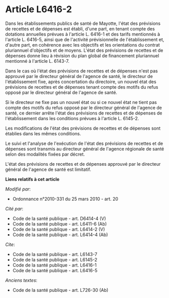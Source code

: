 # Article L6416-2

Dans les établissements publics de santé de Mayotte, l'état des prévisions de recettes et de dépenses est établi, d'une part,
en tenant compte des dotations annuelles prévues à l'article L. 6416-1 et des tarifs mentionnés à l'article L. 6416-5, ainsi
que de l'activité prévisionnelle de l'établissement et, d'autre part, en cohérence avec les objectifs et les orientations du
contrat pluriannuel d'objectifs et de moyens. L'état des prévisions de recettes et de dépenses donne lieu à révision du plan
global de financement pluriannuel mentionné à l'article L. 6143-7. 

Dans le cas où l'état des prévisions de recettes et de dépenses n'est pas approuvé par le directeur général de l'agence de
santé, le directeur de l'établissement fixe, après concertation du directoire, un nouvel état des prévisions de recettes et
de dépenses tenant compte des motifs du refus opposé par le directeur général de l'agence de santé. 

Si le directeur ne fixe pas un nouvel état ou si ce nouvel état ne tient pas compte des motifs du refus opposé par le
directeur général de l'agence de santé, ce dernier arrête l'état des prévisions de recettes et de dépenses de l'établissement
dans les conditions prévues à l'article L. 6145-2. 

Les modifications de l'état des prévisions de recettes et de dépenses sont établies dans les mêmes conditions. 

Le suivi et l'analyse de l'exécution de l'état des prévisions de recettes et de dépenses sont transmis au directeur général
de l'agence régionale de santé selon des modalités fixées par décret.

L'état des prévisions de recettes et de dépenses approuvé par le directeur général de l'agence de santé est limitatif.

**Liens relatifs à cet article**

_Modifié par_:

  - Ordonnance n°2010-331 du 25 mars 2010 - art. 20

_Cité par_:

  - Code de la santé publique - art. D6414-4 (V)
  - Code de la santé publique - art. L6411-6 (Ab)
  - Code de la santé publique - art. L6414-2 (V)
  - Code de la santé publique - art. L6414-4 (Ab)

_Cite_:

  - Code de la santé publique - art. L6143-7
  - Code de la santé publique - art. L6145-2
  - Code de la santé publique - art. L6416-1
  - Code de la santé publique - art. L6416-5

_Anciens textes_:

  - Code de la santé publique - art. L726-30 (Ab)
